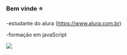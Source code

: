 ### Bem vinde ⭐

-estudante do alura (https://www.alura.com.br)

-formação em javaScript

![](https://media1.tenor.com/m/7K3Ghn-1bQ8AAAAd/paprikafume-ines-brasil.gif)



